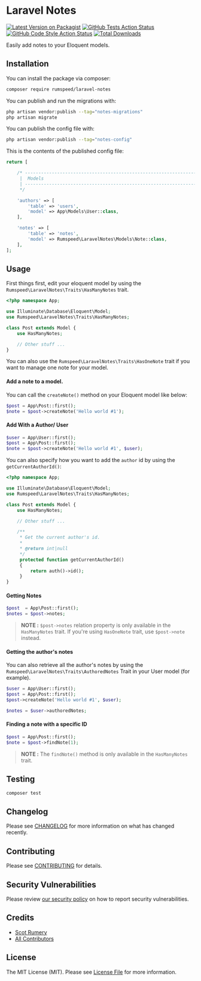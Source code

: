 # Laravel Notes
[![Latest Version on Packagist](https://img.shields.io/packagist/v/rumspeed/laravel-notes.svg?style=flat-square)](https://packagist.org/packages/rumspeed/laravel-notes)
[![GitHub Tests Action Status](https://img.shields.io/github/actions/workflow/status/rumspeed/laravel-notes/run-tests.yml?branch=main&label=tests&style=flat-square)](https://github.com/rumspeed/laravel-notes/actions?query=workflow%3Arun-tests+branch%3Amain)
[![GitHub Code Style Action Status](https://img.shields.io/github/actions/workflow/status/rumspeed/laravel-notes/fix-php-code-style-issues.yml?branch=main&label=code%20style&style=flat-square)](https://github.com/rumspeed/laravel-notes/actions?query=workflow%3A"Fix+PHP+code+style+issues"+branch%3Amain)
[![Total Downloads](https://img.shields.io/packagist/dt/rumspeed/laravel-notes.svg?style=flat-square)](https://packagist.org/packages/rumspeed/laravel-notes)

Easily add notes to your Eloquent models.

## Installation

You can install the package via composer:

```bash
composer require rumspeed/laravel-notes
```

You can publish and run the migrations with:

```bash
php artisan vendor:publish --tag="notes-migrations"
php artisan migrate
```

You can publish the config file with:

```bash
php artisan vendor:publish --tag="notes-config"
```

This is the contents of the published config file:

```php
return [

    /* -----------------------------------------------------------------
     |  Models
     | -----------------------------------------------------------------
     */

    'authors' => [
        'table' => 'users',
        'model' => App\Models\User::class,
    ],

    'notes' => [
        'table' => 'notes',
        'model' => Rumspeed\LaravelNotes\Models\Note::class,
    ],
];
```

## Usage

First things first, edit your eloquent model by using the `Rumspeed\LaravelNotes\Traits\HasManyNotes` trait.

```php
<?php namespace App;

use Illuminate\Database\Eloquent\Model;
use Rumspeed\LaravelNotes\Traits\HasManyNotes;

class Post extends Model {
    use HasManyNotes;

    // Other stuff ...
}
```

You can also use the `Rumspeed\LaravelNotes\Traits\HasOneNote` trait if you want to manage one note for your model.

#### Add a note to a model.

You can call the `createNote()` method on your Eloquent model like below:

```php
$post = App\Post::first();
$note = $post->createNote('Hello world #1');
```

#### Add With a Author/ User

```php
$user = App\User::first();
$post = App\Post::first();
$note = $post->createNote('Hello world #1', $user);
```

You can also specify how you want to add the `author` id by using the `getCurrentAuthorId()`:

```php
<?php namespace App;

use Illuminate\Database\Eloquent\Model;
use Rumspeed\LaravelNotes\Traits\HasManyNotes;

class Post extends Model {
    use HasManyNotes;

    // Other stuff ...

    /**
     * Get the current author's id.
     *
     * @return int|null
     */
     protected function getCurrentAuthorId()
     {
         return auth()->id();
     }
}
```

#### Getting Notes

```php
$post  = App\Post::first();
$notes = $post->notes;
```

> **NOTE :** `$post->notes` relation property is only available in the `HasManyNotes` trait. If you're using `HasOneNote` trait, use `$post->note` instead.    

#### Getting the author's notes

You can also retrieve all the author's notes by using the `Rumspeed\LaravelNotes\Traits\AuthoredNotes` Trait in your User model (for example).

```php
$user = App\User::first();
$post = App\Post::first();
$post->createNote('Hello world #1', $user);

$notes = $user->authoredNotes;
```

#### Finding a note with a specific ID

```php
$post = App\Post::first();
$note = $post->findNote(1);
```

> **NOTE :** The `findNote()` method is only available in the `HasManyNotes` trait.

## Testing

```bash
composer test
```

## Changelog

Please see [CHANGELOG](CHANGELOG.md) for more information on what has changed recently.

## Contributing

Please see [CONTRIBUTING](CONTRIBUTING.md) for details.

## Security Vulnerabilities

Please review [our security policy](../../security/policy) on how to report security vulnerabilities.

## Credits

- [Scot Rumery](https://github.com/rumspeed)
- [All Contributors](../../contributors)

## License

The MIT License (MIT). Please see [License File](LICENSE.md) for more information.
